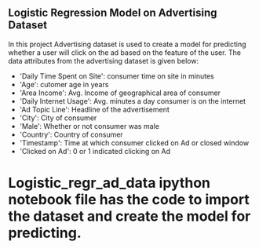 ## Logistic Regression Model on Advertising Dataset
In this project Advertising dataset is used to create a model for predicting whether a user will click on the ad based on the feature of the user.
The data attributes from the advertising dataset is given below:

* 'Daily Time Spent on Site': consumer time on site in minutes
* 'Age': cutomer age in years
* 'Area Income': Avg. Income of geographical area of consumer
* 'Daily Internet Usage': Avg. minutes a day consumer is on the internet
* 'Ad Topic Line': Headline of the advertisement
* 'City': City of consumer
* 'Male': Whether or not consumer was male
* 'Country': Country of consumer
* 'Timestamp': Time at which consumer clicked on Ad or closed window
* 'Clicked on Ad': 0 or 1 indicated clicking on Ad

# Logistic_regr_ad_data ipython notebook file has the code to import the dataset and create the model for predicting. 
